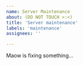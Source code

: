 ```yaml
---
name: Server Maintenance 
about: (DO NOT TOUCH >:<)
title: 'Server maintenance'
labels: 'maintenance'
assignees: ''

---
```


<!--
start: 2023-00-00T00:00:00.000+07:00
end: 2023-00-00T00:00:00.000+07:00
expectedDown: archive-service-hydrus-network-api, archive-booru-hy-booru, photo-prism, file-service-nextcloud
expectedDegraded: archive-service-hydrus-network-api, archive-booru-hy-booru, photo-prism, file-service-nextcloud
-->

Maow is fixing something...
